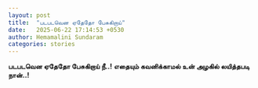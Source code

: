 ```yaml
---
layout: post
title:  "படபடவென ஏதேதோ பேசுகிறாய்"
date:   2025-06-22 17:14:53 +0530
author: Hemamalini Sundaram
categories: stories
---
```


**படபடவென ஏதேதோ பேசுகிறாய் நீ..! எதையும் கவனிக்காமல் உன் அழகில் லயித்தபடி
நான்..!**
